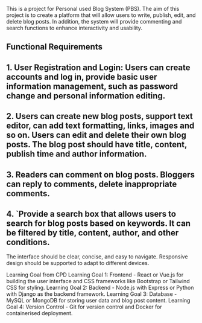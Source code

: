 This is a project for Personal used Blog System (PBS). The aim of this project is to create a platform that will allow users to write, publish, edit, and delete blog posts. In addition, the system will provide commenting and search functions to enhance interactivity and usability.

## Functional Requirements

## 1. User Registration and Login: Users can create accounts and log in, provide basic user information management, such as password change and personal information editing.

## 2. Users can create new blog posts, support text editor, can add text formatting, links, images and so on. Users can edit and delete their own blog posts. The blog post should have title, content, publish time and author information.

## 3. Readers can comment on blog posts. Bloggers can reply to comments, delete inappropriate comments.

## 4. `Provide a search box that allows users to search for blog posts based on keywords. It can be filtered by title, content, author, and other conditions.

The interface should be clear, concise, and easy to navigate. Responsive design should be supported to adapt to different devices.

Learning Goal from CPD
Learning Goal 1: Frontend - React or Vue.js for building the user interface and CSS
frameworks like Bootstrap or Tailwind CSS for styling.
Learning Goal 2: Backend - Node.js with Express or Python with Django as the backend
framework.
Learning Goal 3: Database - MySQL or MongoDB for storing user data and blog post
content.
Learning Goal 4: Version Control - Git for version control and Docker for containerised
deployment.
